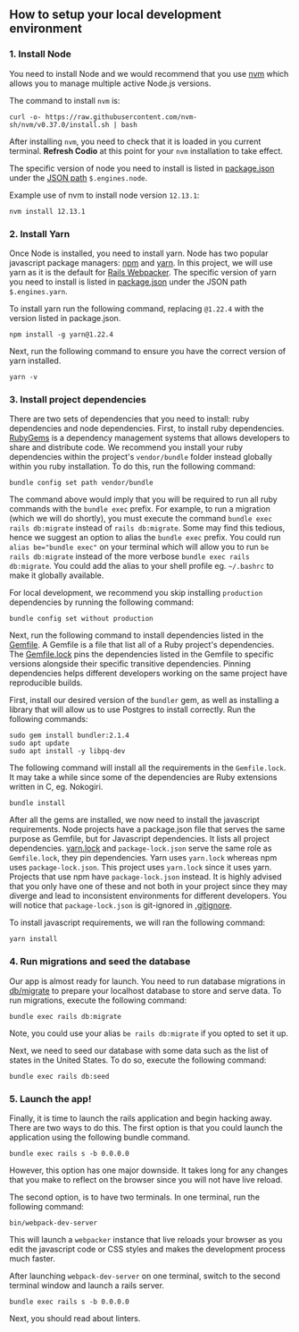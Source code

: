 ## How to setup your local development environment


### 1. Install Node
You need to install Node and we would recommend that you use [nvm](https://github.com/nvm-sh/nvm) which allows you to manage multiple active Node.js versions.

The command to install `nvm` is:

```shell script
curl -o- https://raw.githubusercontent.com/nvm-sh/nvm/v0.37.0/install.sh | bash
```

After installing `nvm`, you need to check that it is loaded in you current terminal. **Refresh Codio** at this point for your `nvm` installation to take effect.

The specific version of node you need to install is listed in [package.json](../package.json) under the [JSON path](https://github.com/json-path/JsonPath) `$.engines.node`.

Example use of nvm to install node version `12.13.1`:
```shell script
nvm install 12.13.1
```

### 2. Install Yarn
Once Node is installed, you need to install yarn. Node has two popular javascript package managers: [npm](https://github.com/npm/cli) and [yarn](https://github.com/yarnpkg/yarn). In this project, we will use yarn as it is the default for [Rails Webpacker](https://github.com/rails/webpacker). The specific version of yarn you need to install is listed in [package.json](../package.json) under the JSON path `$.engines.yarn`.

To install yarn run the following command, replacing `@1.22.4` with the version listed in package.json.
```shell script
npm install -g yarn@1.22.4
```

Next, run the following command to ensure you have the correct version of yarn installed.
```shell script
yarn -v
```

### 3. Install project dependencies
There are two sets of dependencies that you need to install: ruby dependencies and node dependencies. First, to install ruby dependencies. [RubyGems](https://rubygems.org/) is a dependency management systems that allows developers to share and distribute code. We recommend you install your ruby dependencies within the project's `vendor/bundle` folder instead globally within you ruby installation.
To do this, run the following command:
```shell script
bundle config set path vendor/bundle
```

The command above would imply that you will be required to run all ruby commands with the `bundle exec` prefix. For example, to run a migration (which we will do shortly), you must execute the command `bundle exec rails db:migrate` instead of `rails db:migrate`. Some may find this tedious, hence we suggest an option to alias the `bundle exec` prefix. You could run `alias be="bundle exec"` on your terminal which will allow you to run `be rails db:migrate` instead of the more verbose `bundle exec rails db:migrate`. You could add the alias to your shell profile eg. `~/.bashrc` to make it globally available.

For local development, we recommend you skip installing `production` dependencies by running the following command:
```shell script
bundle config set without production
```

Next, run the following command to install dependencies listed in the [Gemfile](../Gemfile). A Gemfile is a file that list all of a Ruby project's dependencies. The [Gemfile.lock](../Gemfile.lock) pins the dependencies listed in the Gemfile to specific versions alongside their specific transitive dependencies. Pinning dependencies helps different developers working on the same project have reproducible builds.

First, install our desired version of the `bundler` gem, as well as installing a library that will allow us to use Postgres to install correctly. Run the following commands:
```shell script
sudo gem install bundler:2.1.4
sudo apt update
sudo apt install -y libpq-dev
```

The following command will install all the requirements in the `Gemfile.lock`. It may take a while since some of the dependencies are Ruby extensions written in C, eg. Nokogiri.
```shell script
bundle install
```

After all the gems are installed, we now need to install the javascript requirements. Node projects have a package.json file that serves the same purpose as Gemfile, but for Javascript dependencies. It lists all project dependencies. [yarn.lock](../yarn.lock) and `package-lock.json` serve the same role as `Gemfile.lock`, they pin dependencies. Yarn uses `yarn.lock` whereas npm uses `package-lock.json`. This project uses `yarn.lock` since it uses yarn. Projects that use npm have `package-lock.json` instead. It is highly advised that you only have one of these and not both in your project since they may diverge and lead to inconsistent environments for different developers. You will notice that `package-lock.json` is git-ignored in [.gitignore](../.gitignore).

To install javascript requirements, we will ran the following command:
```shell script
yarn install
```

### 4. Run migrations and seed the database
Our app is almost ready for launch. You need to run database migrations in [db/migrate](../db/migrate) to prepare your localhost database to store and serve data. To run migrations, execute the following command:
```shell script
bundle exec rails db:migrate
```
Note, you could use your alias `be rails db:migrate` if you opted to set it up.

Next, we need to seed our database with some data such as the list of states in the United States. To do so, execute the following command:
```shell script
bundle exec rails db:seed
```

### 5. Launch the app!
Finally, it is time to launch the rails application and begin hacking away. There are two ways to do this. The first option is that you could launch the application using the following bundle command.
```shell script
bundle exec rails s -b 0.0.0.0
```

However, this option has one major downside. It takes long for any changes that you make to reflect on the browser since you will not have live reload.

The second option, is to have two terminals. In one terminal, run the following command:
```shell script
bin/webpack-dev-server
```

This will launch a `webpacker` instance that live reloads your browser as you edit the javascript code or CSS styles and makes the development process much faster.

After launching `webpack-dev-server` on one terminal, switch to the second terminal window and launch a rails server.
```shell script
bundle exec rails s -b 0.0.0.0
```

Next, you should read about linters.
